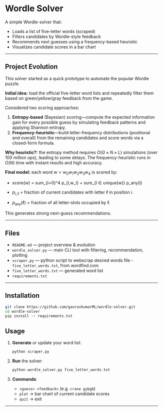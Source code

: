 # Wordle Solver

A simple Wordle-solver that:

* Loads a list of five-letter words (scraped)
* Filters candidates by Wordle-style feedback
* Recommends next guesses using a frequency-based heuristic
* Visualizes candidate scores in a bar chart

---

## Project Evolution

This solver started as a quick prototype to automate the popular Wordle puzzle.

**Initial idea:** load the official five-letter word lists and repeatedly filter them based on green/yellow/gray feedback from the game.

Considered two scoring approaches:

1. **Entropy-based** (Bayesian) scoring—compute the expected information gain for every possible guess by simulating feedback patterns and applying Shannon entropy.
2. **Frequency-heuristic**—build letter-frequency distributions (positional and overall) from the remaining candidates and score words via a closed-form formula.

**Why heuristic?:** the entropy method requires $O(G \times N\times L)$ simulations (over 100 million ops), leading to some delays.  The frequency-heuristic runs in $O(N)$ time with instant results and high accuracy.

**Final model:** each word $w = w_0w_1w_2w_3w_4$ is scored by:

* score(w) = sum_{i=0}^4 p_{i,w_i} + sum_{l ∈ unique(w)} p_any(l)

* $p_{i,\ell}$ = fraction of current candidates with letter $\ell$ in position $i$.
* $p_{\mathrm{any}}(\ell)$ = fraction of all letter-slots occupied by $\ell$.

This generates strong next-guess recommendations.

---

## Files

* `README.md` — project overview & evolution
* `wordle_solver.py` — main CLI tool with filtering, recommendation, plotting
* `scraper.py` — python script to webscrap desired words file - `five_letter_words.txt`, from wordfind.com
* `five_letter_words.txt` — generated word list
* `requirements.txt`

---

## Installation

```bash
git clone https://github.com/gauravkumarML/wordle-solver.git
cd wordle-solver
pip install -r requirements.txt
```

## Usage

1. **Generate** or update your word list:

   ```bash
   python scraper.py
   ```

2. **Run** the solver:

   ```bash
   python wordle_solver.py five_letter_words.txt
   ```

3. **Commands**:

   * `<guess> <feedback>` (e.g. `crane gybgb`)
   * `plot` → bar chart of current candidate scores
   * `quit` → exit

---
